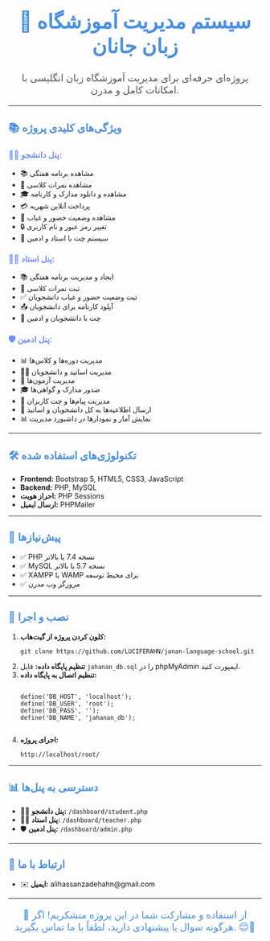 <h1 align="center" style="color: #4a90e2; font-size: 2.5rem; font-weight: bold;">
    🚀 سیستم مدیریت آموزشگاه زبان جانان
</h1>

<p align="center" style="font-size: 1.2rem; color: #555;">
    پروژه‌ای حرفه‌ای برای مدیریت آموزشگاه زبان انگلیسی با امکانات کامل و مدرن.
</p>

---

<h2 style="color: #4a90e2;">📚 ویژگی‌های کلیدی پروژه</h2>

<h3 style="color: #6e8efb;">🧑‍🎓 پنل دانشجو:</h3>
<ul>
    <li>📚 مشاهده برنامه هفتگی</li>
    <li>📝 مشاهده نمرات کلاسی</li>
    <li>🎓 مشاهده و دانلود مدارک و کارنامه</li>
    <li>💳 پرداخت آنلاین شهریه</li>
    <li>📝 مشاهده وضعیت حضور و غیاب</li>
    <li>🔒 تغییر رمز عبور و نام کاربری</li>
    <li>💬 سیستم چت با استاد و ادمین</li>
</ul>

<h3 style="color: #6e8efb;">👩‍🏫 پنل استاد:</h3>
<ul>
    <li>📚 ایجاد و مدیریت برنامه هفتگی</li>
    <li>📝 ثبت نمرات کلاسی</li>
    <li>✅ ثبت وضعیت حضور و غیاب دانشجویان</li>
    <li>📤 آپلود کارنامه برای دانشجویان</li>
    <li>💬 چت با دانشجویان و ادمین</li>
</ul>

<h3 style="color: #6e8efb;">🛡️ پنل ادمین:</h3>
<ul>
    <li>📊 مدیریت دوره‌ها و کلاس‌ها</li>
    <li>👩‍🏫 مدیریت اساتید و دانشجویان</li>
    <li>📝 مدیریت آزمون‌ها</li>
    <li>🎓 صدور مدارک و گواهی‌ها</li>
    <li>💬 مدیریت پیام‌ها و چت کاربران</li>
    <li>📣 ارسال اطلاعیه‌ها به کل دانشجویان و اساتید</li>
    <li>📊 نمایش آمار و نمودارها در داشبورد مدیریت</li>
</ul>

---

<h2 style="color: #4a90e2;">🛠️ تکنولوژی‌های استفاده شده</h2>
<ul>
    <li><b>Frontend:</b> Bootstrap 5, HTML5, CSS3, JavaScript</li>
    <li><b>Backend:</b> PHP, MySQL</li>
    <li><b>احراز هویت:</b> PHP Sessions</li>
    <li><b>ارسال ایمیل:</b> PHPMailer</li>
</ul>

---

<h2 style="color: #4a90e2;">📝 پیش‌نیازها</h2>
<ul>
    <li>✅ PHP نسخه 7.4 یا بالاتر</li>
    <li>✅ MySQL نسخه 5.7 یا بالاتر</li>
    <li>✅ XAMPP یا WAMP برای محیط توسعه</li>
    <li>✅ مرورگر وب مدرن</li>
</ul>

---

<h2 style="color: #4a90e2;">🚀 نصب و اجرا</h2>
<ol>
    <li><b>کلون کردن پروژه از گیت‌هاب:</b>
        <pre><code>git clone https://github.com/LUCIFERAHN/janan-language-school.git</code></pre>
    </li>
    <li><b>تنظیم پایگاه داده:</b> فایل <code>jahanan_db.sql</code> را در phpMyAdmin ایمپورت کنید.</li>
    <li><b>تنظیم اتصال به پایگاه داده:</b>
        <pre><code>
define('DB_HOST', 'localhost');
define('DB_USER', 'root');
define('DB_PASS', '');
define('DB_NAME', 'jahanan_db');
        </code></pre>
    </li>
    <li><b>اجرای پروژه:</b>
        <pre><code>http://localhost/root/</code></pre>
    </li>
</ol>

---

<h2 style="color: #4a90e2;">📊 دسترسی به پنل‌ها</h2>
<ul>
    <li>🧑‍🎓 <b>پنل دانشجو:</b> <code>/dashboard/student.php</code></li>
    <li>👩‍🏫 <b>پنل استاد:</b> <code>/dashboard/teacher.php</code></li>
    <li>🛡️ <b>پنل ادمین:</b> <code>/dashboard/admin.php</code></li>
</ul>

---

<h2 style="color: #4a90e2;">📧 ارتباط با ما</h2>
<ul>
    <li>✉️ <b>ایمیل:</b> alihassanzadehahn@gmail.com</li>
</ul>

---

<p align="center" style="font-size: 1.2rem; color: #4a90e2;">
    🚀 از استفاده و مشارکت شما در این پروژه متشکریم! اگر هرگونه سوال یا پیشنهادی دارید، لطفاً با ما تماس بگیرید. 😊🌟
</p>
